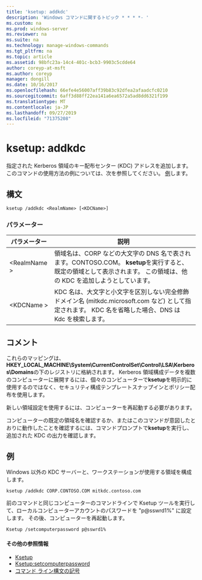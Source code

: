 ```yaml
---
title: 'ksetup: addkdc'
description: 'Windows コマンドに関するトピック * * * *- '
ms.custom: na
ms.prod: windows-server
ms.reviewer: na
ms.suite: na
ms.technology: manage-windows-commands
ms.tgt_pltfrm: na
ms.topic: article
ms.assetid: 98bfc23a-14c4-401c-bcb3-9903c5cdde64
author: coreyp-at-msft
ms.author: coreyp
manager: dongill
ms.date: 10/16/2017
ms.openlocfilehash: 66efe4e56007aff39b83c92dfea2afaadcfc0210
ms.sourcegitcommit: 6aff3d88ff22ea141a6ea6572a5ad8dd6321f199
ms.translationtype: MT
ms.contentlocale: ja-JP
ms.lasthandoff: 09/27/2019
ms.locfileid: "71375208"
---
```

# <a name="ksetupaddkdc"></a>ksetup: addkdc



指定された Kerberos 領域のキー配布センター (KDC) アドレスを追加します。 このコマンドの使用方法の例については、次を参照してください。 [例](#BKMK_Examples)します。

## <a name="syntax"></a>構文

```
ksetup /addkdc <RealmName> [<KDCName>] 
```

### <a name="parameters"></a>パラメーター

|パラメーター|説明|
|---------|-----------|
|\<RealmName >|領域名は、CORP などの大文字の DNS 名で表されます。CONTOSO.COM。 **ksetup**を実行すると、既定の領域として表示されます。 この領域は、他の KDC を追加しようとしています。|
|\<KDCName >|KDC 名は、大文字と小文字を区別しない完全修飾ドメイン名 (mitkdc.microsoft.com など) として指定されます。 KDC 名を省略した場合、DNS は Kdc を検索します。|

## <a name="remarks"></a>コメント

これらのマッピングは、 **HKEY_LOCAL_MACHINE\System\CurrentControlSet\Control\LSA\Kerberos\Domains**の下のレジストリに格納されます。 Kerberos 領域構成データを複数のコンピューターに展開するには、個々のコンピューターで**ksetup**を明示的に使用するのではなく、セキュリティ構成テンプレートスナップインとポリシー配布を使用します。

新しい領域設定を使用するには、コンピューターを再起動する必要があります。

コンピューターの既定の領域名を確認するか、またはこのコマンドが意図したとおりに動作したことを確認するには、コマンドプロンプトで**ksetup**を実行し、追加された KDC の出力を確認します。

## <a name="BKMK_Examples"></a>例

Windows 以外の KDC サーバーと、ワークステーションが使用する領域を構成します。
```
ksetup /addkdc CORP.CONTOSO.COM mitkdc.contoso.com
```
前のコマンドと同じコンピューターのコマンドラインで Ksetup ツールを実行して、ローカルコンピューターアカウントのパスワードを "p@sswrd1%" に設定します。 その後、コンピューターを再起動します。
```
Ksetup /setcomputerpassword p@sswrd1%
```

#### <a name="additional-references"></a>その他の参照情報

-   [Ksetup](ksetup.md)
-   [Ksetup:setcomputerpassword](ksetup-setcomputerpassword.md)
-   [コマンド ライン構文の記号](command-line-syntax-key.md)
